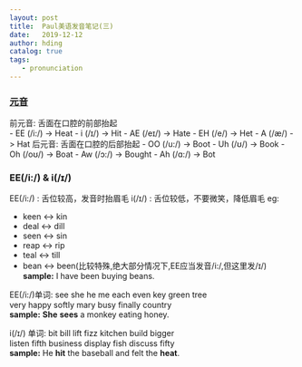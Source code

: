```yaml
---
layout: post
title:  Paul美语发音笔记(三)
date:   2019-12-12
author: hding
catalog: true
tags:
   - pronunciation
---
```

### [元音](https://www.bilibili.com/video/av37513520?p=8)
前元音: 舌面在口腔的前部抬起  
	- EE (/i:/) ->  Heat
	- i  (/ɪ/)	->	Hit
	- AE (/eɪ/) ->	Hate
	- EH (/e/)  ->	Het
	- A  (/æ/)  ->	Hat
后元音: 舌面在口腔的后部抬起
	- OO (/u:/) ->  Boot
	- Uh (/ʊ/)	->  Book
	- Oh (/oʊ/) ->  Boat
	- Aw (/ɔ:/) ->	Bought
	- Ah (/ɑ:/) ->	Bot  



### EE(/i:/) & i(/ɪ/)
EE(/i:/) : 舌位较高，发音时抬眉毛
i(/ɪ/)	 : 舌位较低，不要微笑，降低眉毛
eg:
  - keen  <->  kin
  - deal  <->  dill
  - seen  <->  sin
  - reap  <->  rip
  - teal  <->  till
  - bean  <->  been(比较特殊,绝大部分情况下,EE应当发音/i:/,但这里发/ɪ/)  
  	**sample:** I have been buying beans.

EE(/i:/)单词: see she he me each even key green tree   
			 very happy softly mary busy finally country    
	**sample:** **She** **sees** a monkey eating honey.  

i(/ɪ/)  单词: bit bill lift fizz kitchen build bigger   
			listen fifth business display fish discuss fifty  
	**sample:** He **hit** the baseball and felt the **heat**.  











  











	













































